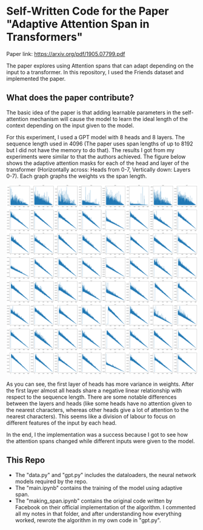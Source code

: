 # Self-Written Code for the Paper "Adaptive Attention Span in Transformers" 
Paper link: https://arxiv.org/pdf/1905.07799.pdf

The paper explores using Attention spans that can adapt depending on the input to a transformer. In this repository, I used the Friends dataset and implemented the paper.

## What does the paper contribute? 
The basic idea of the paper is that adding learnable parameters in the self-attention mechanism will cause the model to learn the ideal length of the context depending on the input given to the model.

For this experiment, I used a GPT model with 8 heads and 8 layers. The sequence length used in 4096 (The paper uses span lengths of up to 8192 but I did not have the memory to do that). The results I got from my experiments were similar to that the authors achieved. The figure below shows the adaptive attention masks for each of the head and layer of the transformer (Horizontally across: Heads from 0-7, Vertically down: Layers 0-7). Each graph graphs the weights vs the span length. 

![adaptive_attention_span](https://github.com/uuzall/adaptive_attention_span/blob/main/photos/attention_span_no_log.png)

As you can see, the first layer of heads has more variance in weights. After the first layer almost all heads share a negative linear relationship with respect to the sequence length. There are some notable differences between the layers and heads (like some heads have no attention given to the nearest characters, whereas other heads give a lot of attention to the nearest characters). This seems like a division of labour to focus on different features of the input by each head. 

In the end, I the implementation was a success because I got to see how the attention spans changed while different inputs were given to the model.

## This Repo
* The "data.py" and "gpt.py" includes the dataloaders, the neural network models required by the repo. 
* The "main.ipynb" contains the training of the model using adaptive span. 
* The "making_span.ipynb" contains the original code written by Facebook on their official implementation of the algorithm. I commented all my notes in that folder, and after understanding how everything worked, rewrote the algorithm in my own code in "gpt.py". 